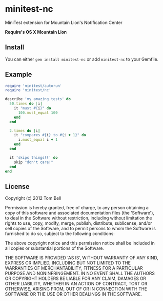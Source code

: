 # minitest-nc

MiniTest extension for Mountain Lion's Notification Center

**Require's OS X Mountain Lion**

## Install

You can either `gem install minitest-nc` or add `minitest-nc` to your Gemfile.

## Example

```ruby
require 'minitest/autorun'
require 'minitest/nc'

describe 'my amazing tests' do
  50.times do |i|
    it "must #{i}" do
      100.must_equal 100
    end
  end

  2.times do |i|
    it "compares #{i} to #{i + 1}" do
      i.must_equal i + 1
    end
  end

  it 'skips things!!' do
    skip "don't care!"
  end
end
```

## License

Copyright (c) 2012 Tom Bell

Permission is hereby granted, free of charge, to any person obtaining
a copy of this software and associated documentation files (the
'Software'), to deal in the Software without restriction, including
without limitation the rights to use, copy, modify, merge, publish,
distribute, sublicense, and/or sell copies of the Software, and to
permit persons to whom the Software is furnished to do so, subject to
the following conditions:

The above copyright notice and this permission notice shall be
included in all copies or substantial portions of the Software.

THE SOFTWARE IS PROVIDED 'AS IS', WITHOUT WARRANTY OF ANY KIND,
EXPRESS OR IMPLIED, INCLUDING BUT NOT LIMITED TO THE WARRANTIES OF
MERCHANTABILITY, FITNESS FOR A PARTICULAR PURPOSE AND NONINFRINGEMENT.
IN NO EVENT SHALL THE AUTHORS OR COPYRIGHT HOLDERS BE LIABLE FOR ANY
CLAIM, DAMAGES OR OTHER LIABILITY, WHETHER IN AN ACTION OF CONTRACT,
TORT OR OTHERWISE, ARISING FROM, OUT OF OR IN CONNECTION WITH THE
SOFTWARE OR THE USE OR OTHER DEALINGS IN THE SOFTWARE.
